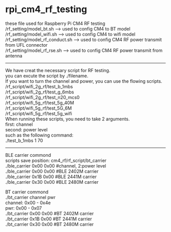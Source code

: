 # rpi_cm4_rf_testing
these file used for Raspberry Pi CM4 RF testing  
/rf_setting/model_bt.sh         --> used to config CM4 to BT model  
/rf_setting/model_wifi.sh       --> used to config CM4 to wifi model  
/rf_setting/model_rf_conduct.sh --> used to config CM4 RF power transmit from UFL connector  
/rf_setting/model_rf_rse.sh     --> used to config CM4 RF power transmit from antenna  

----------------------------------------------------    
We have creat the necessary script for RF testing.  
you can excute the script by ./filename.  
If you want to turn the channel and power, you can use the flowing scripts.  
/rf_script/wifi_2g_rf/test_b_1mbs  
/rf_script/wifi_2g_rf/test_g_6mbs  
/rf_script/wifi_2g_rf/test_n20_mcs0  
/rf_script/wifi_5g_rf/test_5g_40M  
/rf_script/wifi_5g_rf/test_5G_6M  
/rf_script/wifi_5g_rf/test_5g_wifi  
When running these scripts, you need to take 2 arguments.  
first: channel  
second: power level  
such as the following command:  
./test_b_1mbs 1 70  
  
----------------------------------------------------    
BLE carrier commond  
scripts save position: cm4_rf/rf_script/bt_carrier  
./ble_carrier 0x00 0x00   #channel, 2:power level   
./ble_carrier 0x00 0x00   #BLE 2402M carrier  
./ble_carrier 0x1B 0x00   #BLE 2441M carrier  
./ble_carrier 0x30 0x00   #BLE 2480M carrier  
  
BT carrier commond  
./bt_carrier  channel pwr    
 channel: 0x00 - 0x4e  
 pwr: 0x00 - 0x07  
 ./bt_carrier 0x00 0x00  #BT 2402M carrier  
 ./bt_carrier 0x1B 0x00  #BT 2441M carrier  
 ./bt_carrier 0x30 0x00  #BT 2480M carrier  



